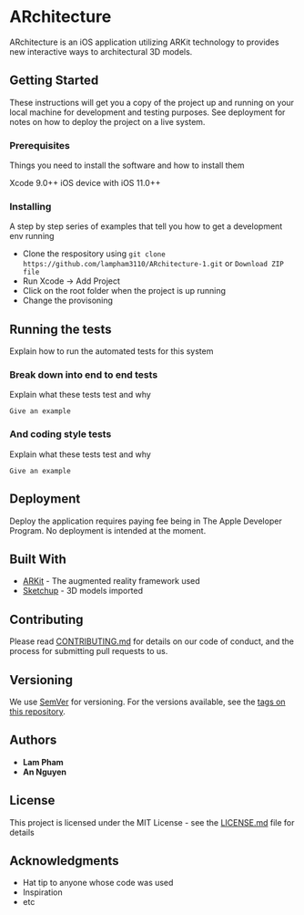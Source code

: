 # ARchitecture

ARchitecture is an iOS application utilizing ARKit technology to provides new interactive ways to architectural 3D models.

## Getting Started

These instructions will get you a copy of the project up and running on your local machine for development and testing purposes. See deployment for notes on how to deploy the project on a live system.

### Prerequisites

Things you need to install the software and how to install them

Xcode 9.0++
iOS device with iOS 11.0++

### Installing

A step by step series of examples that tell you how to get a development env running

- Clone the respository using ```git clone https://github.com/lampham3110/ARchitecture-1.git``` or ```Download ZIP file```
- Run Xcode -> Add Project
- Click on the root folder when the project is up running
- Change the provisoning 

## Running the tests

Explain how to run the automated tests for this system

### Break down into end to end tests

Explain what these tests test and why

```
Give an example
```

### And coding style tests

Explain what these tests test and why

```
Give an example
```

## Deployment

Deploy the application requires paying fee being in The Apple Developer Program. No deployment is intended at the moment. 

## Built With

* [ARKit](https://developer.apple.com/documentation/arkit) - The augmented reality framework used
* [Sketchup](https://www.sketchup.com/) - 3D models imported

## Contributing

Please read [CONTRIBUTING.md](https://gist.github.com/PurpleBooth/b24679402957c63ec426) for details on our code of conduct, and the process for submitting pull requests to us.

## Versioning

We use [SemVer](http://semver.org/) for versioning. For the versions available, see the [tags on this repository](https://github.com/your/project/tags). 

## Authors

* **Lam Pham**
* **An Nguyen**

## License

This project is licensed under the MIT License - see the [LICENSE.md](LICENSE.md) file for details

## Acknowledgments

* Hat tip to anyone whose code was used
* Inspiration
* etc
